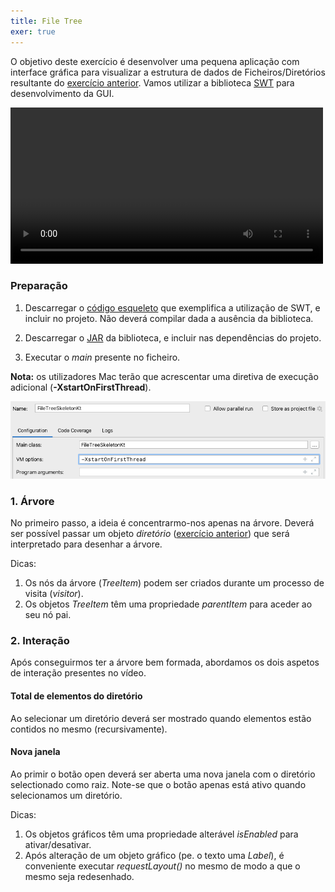 ```yaml
---
title: File Tree
exer: true
---
```

O objetivo deste exercício é desenvolver uma pequena aplicação com interface gráfica para visualizar a estrutura de dados de Ficheiros/Diretórios resultante do [exercício anterior](visitanteficheiros). Vamos utilizar a biblioteca [SWT](http://www.eclipse.org/swt) para desenvolvimento da GUI.

<video width="500" controls>
  <source src="filetree.mov" type="video/mp4">
Your browser does not support the video tag.
</video>


### Preparação

1. Descarregar o [código esqueleto](FileTreeSkeleton.kt) que exemplifica a utilização de SWT, e incluir no projeto. Não deverá compilar dada a ausência da biblioteca.

2. Descarregar o [JAR](swt-module.jar) da biblioteca, e incluir nas dependências do projeto.

3. Executar o *main* presente no ficheiro.

**Nota:** os utilizadores Mac terão que acrescentar uma diretiva de execução adicional (**-XstartOnFirstThread**).

![](xstartonfirstthread.png)


### 1. Árvore
No primeiro passo, a ideia é concentrarmo-nos apenas na árvore. Deverá ser possível passar um objeto *diretório* ([exercício anterior](visitanteficheiros)) que será interpretado para desenhar a árvore.

Dicas:
1. Os nós da árvore (*TreeItem*) podem ser criados durante um processo de visita (*visitor*).
2. Os objetos *TreeItem* têm uma propriedade *parentItem* para aceder ao seu nó pai.

### 2. Interação
Após conseguirmos ter a árvore bem formada, abordamos os dois aspetos de interação presentes no vídeo.

#### Total de elementos do diretório
Ao selecionar um diretório deverá ser mostrado quando elementos estão contidos no mesmo (recursivamente).

#### Nova janela
Ao primir o botão open deverá ser aberta uma nova janela com o diretório selectionado como raiz. Note-se que o botão apenas está ativo quando selecionamos um diretório.

Dicas:
1. Os objetos gráficos têm uma propriedade alterável *isEnabled* para ativar/desativar.
2. Após alteração de um objeto gráfico (pe. o texto uma *Label*), é conveniente executar *requestLayout()* no mesmo de modo a que o mesmo seja redesenhado.

